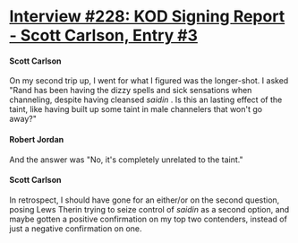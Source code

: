 # [Interview #228: KOD Signing Report - Scott Carlson, Entry #3](https://www.theoryland.com/intvmain.php?i=228#3)

#### Scott Carlson

On my second trip up, I went for what I figured was the longer-shot. I asked "Rand has been having the dizzy spells and sick sensations when channeling, despite having cleansed
*saidin*
. Is this an lasting effect of the taint, like having built up some taint in male channelers that won't go away?"

#### Robert Jordan

And the answer was "No, it's completely unrelated to the taint."

#### Scott Carlson

In retrospect, I should have gone for an either/or on the second question, posing Lews Therin trying to seize control of
*saidin*
as a second option, and maybe gotten a positive confirmation on my top two contenders, instead of just a negative confirmation on one.

